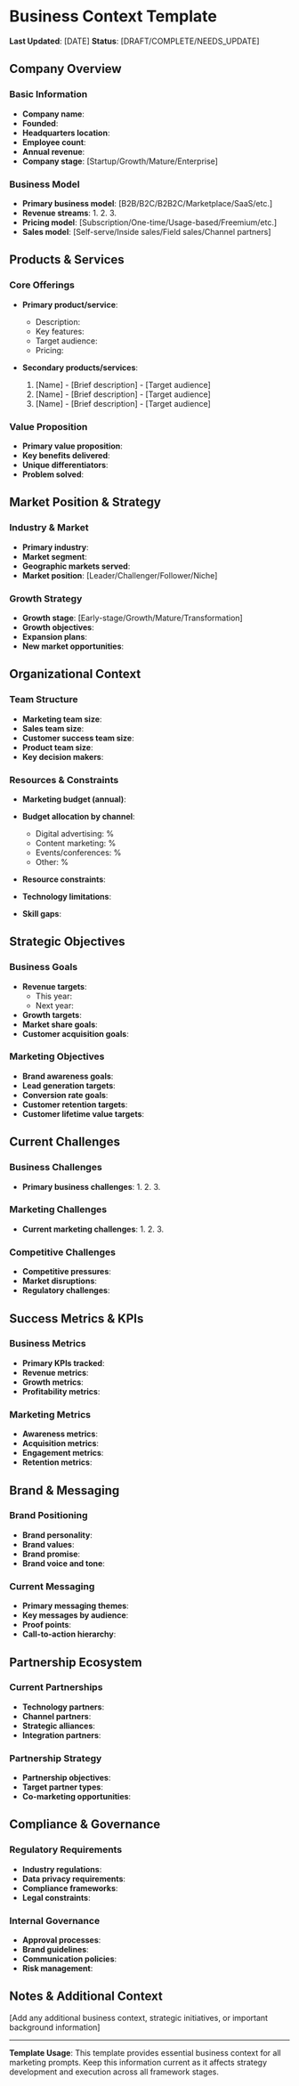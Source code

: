 # Business Context Template

**Last Updated**: [DATE]
**Status**: [DRAFT/COMPLETE/NEEDS_UPDATE]

## Company Overview

### Basic Information
- **Company name**:
- **Founded**:
- **Headquarters location**:
- **Employee count**:
- **Annual revenue**:
- **Company stage**: [Startup/Growth/Mature/Enterprise]

### Business Model
- **Primary business model**: [B2B/B2C/B2B2C/Marketplace/SaaS/etc.]
- **Revenue streams**:
  1.
  2.
  3.
- **Pricing model**: [Subscription/One-time/Usage-based/Freemium/etc.]
- **Sales model**: [Self-serve/Inside sales/Field sales/Channel partners]

## Products & Services

### Core Offerings
- **Primary product/service**:
  - Description:
  - Key features:
  - Target audience:
  - Pricing:

- **Secondary products/services**:
  1. [Name] - [Brief description] - [Target audience]
  2. [Name] - [Brief description] - [Target audience]
  3. [Name] - [Brief description] - [Target audience]

### Value Proposition
- **Primary value proposition**:
- **Key benefits delivered**:
- **Unique differentiators**:
- **Problem solved**:

## Market Position & Strategy

### Industry & Market
- **Primary industry**:
- **Market segment**:
- **Geographic markets served**:
- **Market position**: [Leader/Challenger/Follower/Niche]

### Growth Strategy
- **Growth stage**: [Early-stage/Growth/Mature/Transformation]
- **Growth objectives**:
- **Expansion plans**:
- **New market opportunities**:

## Organizational Context

### Team Structure
- **Marketing team size**:
- **Sales team size**:
- **Customer success team size**:
- **Product team size**:
- **Key decision makers**:

### Resources & Constraints
- **Marketing budget (annual)**:
- **Budget allocation by channel**:
  - Digital advertising: %
  - Content marketing: %
  - Events/conferences: %
  - Other: %

- **Resource constraints**:
- **Technology limitations**:
- **Skill gaps**:

## Strategic Objectives

### Business Goals
- **Revenue targets**:
  - This year:
  - Next year:
- **Growth targets**:
- **Market share goals**:
- **Customer acquisition goals**:

### Marketing Objectives
- **Brand awareness goals**:
- **Lead generation targets**:
- **Conversion rate goals**:
- **Customer retention targets**:
- **Customer lifetime value targets**:

## Current Challenges

### Business Challenges
- **Primary business challenges**:
  1.
  2.
  3.

### Marketing Challenges
- **Current marketing challenges**:
  1.
  2.
  3.

### Competitive Challenges
- **Competitive pressures**:
- **Market disruptions**:
- **Regulatory challenges**:

## Success Metrics & KPIs

### Business Metrics
- **Primary KPIs tracked**:
- **Revenue metrics**:
- **Growth metrics**:
- **Profitability metrics**:

### Marketing Metrics
- **Awareness metrics**:
- **Acquisition metrics**:
- **Engagement metrics**:
- **Retention metrics**:

## Brand & Messaging

### Brand Positioning
- **Brand personality**:
- **Brand values**:
- **Brand promise**:
- **Brand voice and tone**:

### Current Messaging
- **Primary messaging themes**:
- **Key messages by audience**:
- **Proof points**:
- **Call-to-action hierarchy**:

## Partnership Ecosystem

### Current Partnerships
- **Technology partners**:
- **Channel partners**:
- **Strategic alliances**:
- **Integration partners**:

### Partnership Strategy
- **Partnership objectives**:
- **Target partner types**:
- **Co-marketing opportunities**:

## Compliance & Governance

### Regulatory Requirements
- **Industry regulations**:
- **Data privacy requirements**:
- **Compliance frameworks**:
- **Legal constraints**:

### Internal Governance
- **Approval processes**:
- **Brand guidelines**:
- **Communication policies**:
- **Risk management**:

## Notes & Additional Context
[Add any additional business context, strategic initiatives, or important background information]

---
**Template Usage**: This template provides essential business context for all marketing prompts. Keep this information current as it affects strategy development and execution across all framework stages.